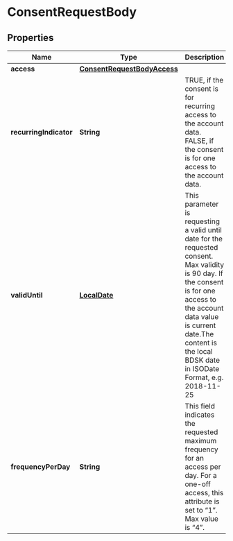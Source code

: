 
# ConsentRequestBody

## Properties
Name | Type | Description | Notes
------------ | ------------- | ------------- | -------------
**access** | [**ConsentRequestBodyAccess**](ConsentRequestBodyAccess.md) |  | 
**recurringIndicator** | **String** | TRUE, if the consent is for recurring access to the account data. FALSE, if the consent is for one access to the account data. | 
**validUntil** | [**LocalDate**](LocalDate.md) | This parameter is requesting a valid until date for the requested consent. Max validity is 90 day. If the consent is for one access to the account data value is current date.The content is the local BDSK date in ISODate Format, e.g. 2018-11-25 | 
**frequencyPerDay** | **String** | This field indicates the requested maximum frequency for an access per day. For a one-off access, this attribute is set to “1”. Max value is “4”. | 



